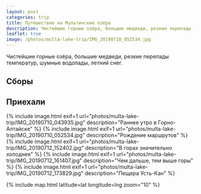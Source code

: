 ```yaml
---
layout: post
categories: trip
title: Путешествие на Мультинские озёра
description: Чистейшие горные озёра, большие медведи, резкие перепады температур, шумные водопады, летний снег.
leaflet: true
image: /photos/multa-lake-trip/IMG_20190710_052534.jpg
---
```


Чистейшие горные озёра, большие медведи, резкие перепады температур, шумные водопады, летний снег.

## Сборы

## Приехали

{% include image.html exif=1 url="photos/multa-lake-trip/IMG_20190710_043935.jpg" description="Раннее утро в Горно-Алтайске" %}
{% include image.html exif=1 url="photos/multa-lake-trip/IMG_20190710_052534.jpg" description="Рождение маршрутов" %}
{% include image.html exif=1 url="photos/multa-lake-trip/IMG_20190712_152402.jpg" description="В горах значительно холоднее" %}
{% include image.html exif=1 url="photos/multa-lake-trip/IMG_20190712_161407.jpg" description="Чем дальше, тем выше горы" %}
{% include image.html exif=1 url="photos/multa-lake-trip/IMG_20190712_173829.jpg" description="Пещера Усть-Кан" %}


{% include map.html latitude=lat longitude=lng zoom="10" %}

